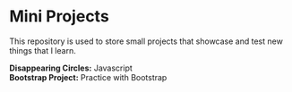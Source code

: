 
Mini Projects
====

This repository is used to store small projects that showcase and test new things that I learn.

**Disappearing Circles:** Javascript
<br />
**Bootstrap Project:** Practice with Bootstrap
